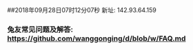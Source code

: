##2018年09月28日07时12分07秒 新址: 142.93.64.159
### 兔友常见问题及解答: https://github.com/wanggonging/d/blob/w/FAQ.md
